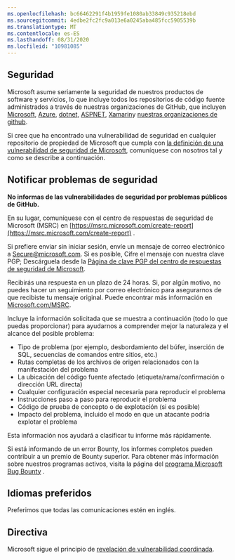 ```yaml
---
ms.openlocfilehash: bc66462291f4b1959fe1080ab33849c935218ebd
ms.sourcegitcommit: 4edbe2fc2fc9a013e6a0245aba485fcc5905539b
ms.translationtype: MT
ms.contentlocale: es-ES
ms.lasthandoff: 08/31/2020
ms.locfileid: "10981085"
---
```

<!-- BEGIN MICROSOFT SECURITY.MD V0.0.5 BLOCK -->

##  <a name="security"></a>Seguridad

Microsoft asume seriamente la seguridad de nuestros productos de software y servicios, lo que incluye todos los repositorios de código fuente administrados a través de nuestras organizaciones de GitHub, que incluyen [Microsoft](https://github.com/Microsoft), [Azure](https://github.com/Azure), [dotnet](https://github.com/dotnet), [ASPNET](https://github.com/aspnet), [Xamarin](https://github.com/xamarin)y [nuestras organizaciones de github](https://opensource.microsoft.com/).

Si cree que ha encontrado una vulnerabilidad de seguridad en cualquier repositorio de propiedad de Microsoft que cumpla con [la definición de una vulnerabilidad de seguridad de Microsoft](https://docs.microsoft.com/en-us/previous-versions/tn-archive/cc751383(v=technet.10)), comuníquese con nosotros tal y como se describe a continuación.

##  <a name="reporting-security-issues"></a>Notificar problemas de seguridad

**No informas de las vulnerabilidades de seguridad por problemas públicos de GitHub.**

En su lugar, comuníquese con el centro de respuestas de seguridad de Microsoft (MSRC) en [https://msrc.microsoft.com/create-report](https://msrc.microsoft.com/create-report) .

Si prefiere enviar sin iniciar sesión, envíe un mensaje de correo electrónico a [Secure@microsoft.com](mailto:secure@microsoft.com).  Si es posible, Cifre el mensaje con nuestra clave PGP; Descárguela desde la [Página de clave PGP del centro de respuestas de seguridad de Microsoft](https://www.microsoft.com/en-us/msrc/pgp-key-msrc).

Recibirás una respuesta en un plazo de 24 horas. Si, por algún motivo, no puedes hacer un seguimiento por correo electrónico para asegurarnos de que recibiste tu mensaje original. Puede encontrar más información en [Microsoft.com/MSRC](https://www.microsoft.com/msrc). 

Incluye la información solicitada que se muestra a continuación (todo lo que puedas proporcionar) para ayudarnos a comprender mejor la naturaleza y el alcance del posible problema:

  * Tipo de problema (por ejemplo, desbordamiento del búfer, inserción de SQL, secuencias de comandos entre sitios, etc.)
  * Rutas completas de los archivos de origen relacionados con la manifestación del problema
  * La ubicación del código fuente afectado (etiqueta/rama/confirmación o dirección URL directa)
  * Cualquier configuración especial necesaria para reproducir el problema
  * Instrucciones paso a paso para reproducir el problema
  * Código de prueba de concepto o de explotación (si es posible)
  * Impacto del problema, incluido el modo en que un atacante podría explotar el problema

Esta información nos ayudará a clasificar tu informe más rápidamente.

Si está informando de un error Bounty, los informes completos pueden contribuir a un premio de Bounty superior. Para obtener más información sobre nuestros programas activos, visita la página del [programa Microsoft Bug Bounty](https://microsoft.com/msrc/bounty) .

##  <a name="preferred-languages"></a>Idiomas preferidos

Preferimos que todas las comunicaciones estén en inglés.

##  <a name="policy"></a>Directiva

Microsoft sigue el principio de [revelación de vulnerabilidad coordinada](https://www.microsoft.com/en-us/msrc/cvd).

<!-- END MICROSOFT SECURITY.MD BLOCK -->